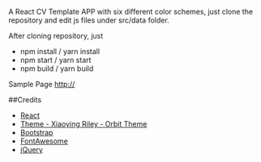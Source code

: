 A React CV Template APP with six different color schemes, just clone the repository and edit js files under src/data folder.


After cloning repository, just

- npm install / yarn install
- npm start / yarn start
- npm build / yarn build

Sample Page
[http://](http:///)

##Credits
- [React](https://facebook.github.io/react/)
- [Theme -  Xiaoying Riley - Orbit Theme](https://github.com/xriley/)
- [Bootstrap](http://getbootstrap.com/)
- [FontAwesome](http://fortawesome.github.io/Font-Awesome/)
- [jQuery](http://jquery.com/)
